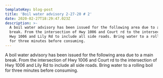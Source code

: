 ```yaml
---
templateKey: blog-post
title: 'Boil water advisory 2-27-20 # 2'
date: 2020-02-27T18:29:47.023Z
description: >-
  A boil water advisory has been issued for the following area due to a main
  break. From the intersection of Hwy 1006 and Court rd to the intersection of
  Hwy 1006 and Lily Rd to include all side roads. Bring water to a rolling boil
  for three minutes before consuming.
---
```

A boil water advisory has been issued for the following area due to a main break. From the intersection of Hwy 1006 and Court rd to the intersection of Hwy 1006 and Lily Rd to include all side roads. Bring water to a rolling boil for three minutes before consuming.

